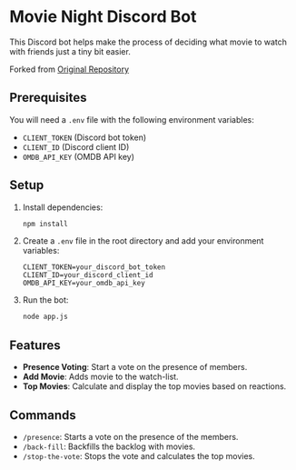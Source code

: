 # Movie Night Discord Bot

This Discord bot helps make the process of deciding what movie to watch with friends just a tiny bit easier.

Forked from [Original Repository](https://github.com/dhavdc/DiscordBotTemplate.git)

## Prerequisites

You will need a `.env` file with the following environment variables:

- `CLIENT_TOKEN` (Discord bot token)
- `CLIENT_ID` (Discord client ID)
- `OMDB_API_KEY` (OMDB API key)

## Setup

1. Install dependencies:
    ```sh
    npm install
    ```

2. Create a `.env` file in the root directory and add your environment variables:
    ```env
    CLIENT_TOKEN=your_discord_bot_token
    CLIENT_ID=your_discord_client_id
    OMDB_API_KEY=your_omdb_api_key
    ```

3. Run the bot:
    ```sh
    node app.js
    ```

## Features

- **Presence Voting**: Start a vote on the presence of members.
- **Add Movie**: Adds movie to the watch-list.
- **Top Movies**: Calculate and display the top movies based on reactions.

## Commands

- `/presence`: Starts a vote on the presence of the members.
- `/back-fill`: Backfills the backlog with movies.
- `/stop-the-vote`: Stops the vote and calculates the top movies.
